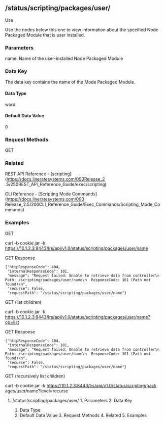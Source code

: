 ## /status/scripting/packages/user/<name/>

Use

Use the nodes below this one to view information about the specified Node
Packaged Module that is user installed.

### Parameters

name: Name of the user-installed Node Packaged Module

### Data Key

The data key contains the name of the Mode Packaged Module.

#### Data Type

word

#### Default Data Value

0

### Request Methods

GET

### Related

REST API Reference - [scripting](https://docs.lineratesystems.com/093Release_2
.5/250REST_API_Reference_Guide/exec/scripting)

CLI Reference - [Scripting Mode Commands](https://docs.lineratesystems.com/093
Release_2.5/200CLI_Reference_Guide/Exec_Commands/Scripting_Mode_Commands)

### Examples

GET

curl -b cookie.jar -k
https://10.1.2.3:8443/lrs/api/v1.0/status/scripting/packages/user/name

GET Response

    
    {"httpResponseCode": 404,
     "internalResponseCode": 101,
     "message": "Request failed: Unable to retrieve data from controller\n  Path: /scripting/packages/user/name\n  ResponseCode: 101 (Path not found)\n",
     "recurse": False,
     "requestPath": "/status/scripting/packages/user/name"}
    

GET (list children)

curl -b cookie.jar -k
https://10.1.2.3:8443/lrs/api/v1.0/status/scripting/packages/user/name?op=list

GET Response

    
    {"httpResponseCode": 404,
     "internalResponseCode": 101,
     "message": "Request failed: Unable to retrieve data from controller\n  Path: /scripting/packages/user/name\n  ResponseCode: 101 (Path not found)\n",
     "recurse": False,
     "requestPath": "/status/scripting/packages/user/name"}
    

GET (recursively list children)

curl -b cookie.jar -k https://10.1.2.3:8443/lrs/api/v1.0/status/scripting/pack
ages/user/name?level=recurse

  1. /status/scripting/packages/user/<name/>
    1. Parameters
    2. Data Key
      1. Data Type
      2. Default Data Value
    3. Request Methods
    4. Related
    5. Examples

